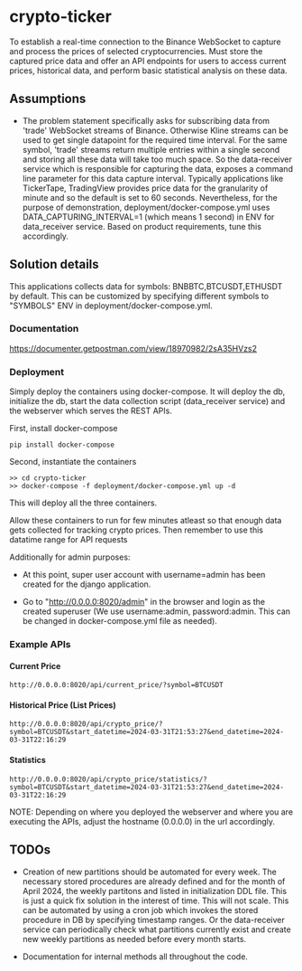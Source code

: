 # crypto-ticker

To establish a real-time connection to the Binance WebSocket to capture and process the prices of selected cryptocurrencies. Must store the captured price data and offer an API endpoints for users to access current prices, historical data, and perform basic statistical analysis on these data.

## Assumptions

- The problem statement specifically asks for subscribing data from 'trade' WebSocket streams of Binance. Otherwise Kline streams can be used to get single datapoint for the required time interval. For the same symbol, 'trade' streams return multiple entries within a single second and storing all these data will take too much space. So the data-receiver service which is responsible for capturing the data, exposes a command line parameter for this data capture interval. Typically applications like TickerTape, TradingView provides price data for the granularity of minute and so the default is set to 60 seconds. Nevertheless, for the purpose of demonstration, deployment/docker-compose.yml uses DATA_CAPTURING_INTERVAL=1 (which means 1 second) in ENV for data_receiver service. Based on product requirements, tune this accordingly.

## Solution details

This applications collects data for symbols: BNBBTC,BTCUSDT,ETHUSDT by default. This can be customized by specifying different symbols to "SYMBOLS" ENV in deployment/docker-compose.yml.

### Documentation

https://documenter.getpostman.com/view/18970982/2sA35HVzs2

### Deployment

Simply deploy the containers using docker-compose. It will deploy the db, initialize the db, start the data collection script (data_receiver service) and the webserver which serves the REST APIs.

First, install docker-compose

```console
pip install docker-compose
```

Second, instantiate the containers

```console
>> cd crypto-ticker
>> docker-compose -f deployment/docker-compose.yml up -d
```

This will deploy all the three containers.

Allow these containers to run for few minutes atleast so that enough data gets collected for tracking crypto prices. Then remember to use this datatime range for API requests

Additionally for admin purposes:

- At this point, super user account with username=admin has been created for the django application.

- Go to "http://0.0.0.0:8020/admin" in the browser and login as the created superuser (We use username:admin, password:admin. This can be changed in docker-compose.yml file as needed).

### Example APIs

#### Current Price

```console
http://0.0.0.0:8020/api/current_price/?symbol=BTCUSDT
```

#### Historical Price (List Prices)

```console
http://0.0.0.0:8020/api/crypto_price/?symbol=BTCUSDT&start_datetime=2024-03-31T21:53:27&end_datetime=2024-03-31T22:16:29
```

#### Statistics

```console
http://0.0.0.0:8020/api/crypto_price/statistics/?symbol=BTCUSDT&start_datetime=2024-03-31T21:53:27&end_datetime=2024-03-31T22:16:29
```

NOTE: Depending on where you deployed the webserver and where you are executing the APIs, adjust the hostname
(0.0.0.0) in the url accordingly.

## TODOs

- Creation of new partitions should be automated for every week. The necessary stored procedures are already defined and for the month of April 2024, the weekly partitons and listed in initialization DDL file. This is just a quick fix solution in the interest of time. This will not scale. This can be automated by using a cron job which invokes the stored procedure in DB by specifying timestamp ranges. Or the data-receiver service can periodically check what partitions currently exist and create new weekly partitions as needed before every month starts.

- Documentation for internal methods all throughout the code.

